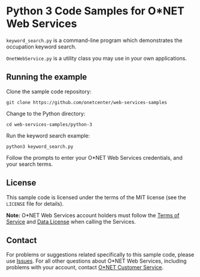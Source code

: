 # Python 3 Code Samples for O\*NET Web Services

`keyword_search.py` is a command-line program which demonstrates the occupation keyword search.

`OnetWebService.py` is a utility class you may use in your own applications.

## Running the example

Clone the sample code repository:

    git clone https://github.com/onetcenter/web-services-samples

Change to the Python directory:

    cd web-services-samples/python-3

Run the keyword search example:

    python3 keyword_search.py

Follow the prompts to enter your O*NET Web Services credentials, and your search terms.

## License

This sample code is licensed under the terms of the MIT license (see the `LICENSE` file for details).

**Note:** O\*NET Web Services account holders must follow the [Terms of Service](https://services.onetcenter.org/terms) and [Data License](https://services.onetcenter.org/help/license_data) when calling the Services.

## Contact

For problems or suggestions related specifically to this sample code, please use [Issues](https://github.com/onetcenter/web-services-samples/issues/). For all other questions about O\*NET Web Services, including problems with your account, contact [O\*NET Customer Service](mailto:onet@onetcenter.org).
